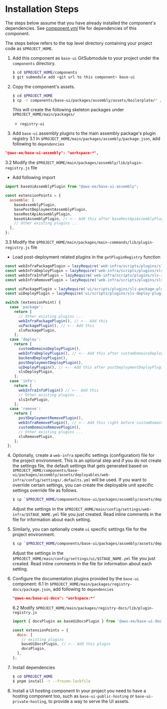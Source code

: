 # Installation Steps

The steps below assume that you have already installed the component's dependencies. See [component.yml](./component.yml) file for dependencies of this component.

The steps below refers to the top level directory containing your project code as `$PROJECT_HOME`.

1. Add this component as `base-ui` GitSubmodule to your project under the `components` directory.

   ```bash
   $ cd $PROJECT_HOME/components
   $ git submodule add <git url to this component> base-ui
   ```

2. Copy the component's assets.

   ```bash
   $ cd $PROJECT_HOME
   $ cp -r components/base-ui/packages/assembly/assets/boilerplate/* .
   ```

   This will create the following skeleton packages under `$PROJECT_HOME/main/packages/`

   - `registry-ui`

3. Add `base-ui` assembly plugins to the main assembly package's plugin registry
   3.1 In `$PROJECT_HOME/main/packages/assembly/package.json`, add following to `dependencies`

  ```json
  "@aws-ee/base-ui-assembly": "workspace:*",
  ```

   3.2 Modify the `$PROJECT_HOME/main/packages/assembly/lib/plugin-registry.js` file

   - Add following import

  ```javascript
  import baseUiAssemblyPlugin from "@aws-ee/base-ui-assembly";
  ```

  ```javascript
  const extensionPoints = {
    assemble: [
      baseAssemblyPlugin,
      basePostDeploymentAssemblyPlugin,
      baseRestApiAssemblyPlugin,
      baseUiAssemblyPlugin, // <-- Add this after baseRestApiAssemblyPlugin and before all other plugins
      // Other existing plugins ...
    ],
  };
  ```

   3.3 Modify the `$PROJECT_HOME/main/packages/main-commands/lib/plugin-registry.js` file

   - Load post-deployment related plugins in the `getPluginRegistry` function

  ```javascript
  const webInfraPackagePlugin = lazyRequire('web-infra/scripts/plugins/sls-package-plugin.js');
  const webInfraDeployPlugin = lazyRequire('web-infra/scripts/plugins/sls-deploy-plugin.js');
  const webInfraInfoPlugin = lazyRequire('web-infra/scripts/plugins/sls-info-plugin.js');
  const webInfraRemovePlugin = lazyRequire('web-infra/scripts/plugins/sls-remove-plugin.js');

  const uiPackagePlugin = lazyRequire('ui/scripts/plugins/sls-package-plugin.js');
  const uiDeployPlugin = lazyRequire('ui/scripts/plugins/sls-deploy-plugin.js');
  ```

  ```javascript
  switch (extensionPoint) {
    case 'package':
      return [
        // Other existing plugins ...
        webInfraPackagePlugin(), // <-- Add this
        uiPackagePlugin(), // <-- Add this
        slsPackagePlugin,
      ];
    case 'deploy':
      return [
        customDomainsDeployPlugin(),
        webInfraDeployPlugin(), // <-- Add this after customDomainsDeployPlugin and before all other plugins
        backendDeployPlugin(),
        postDeploymentDeployPlugin(),
        uiDeployPlugin(), // <-- Add this after postDeploymentDeployPlugin
        slsDeployPlugin,
      ];
    case 'info':
      return [
        webInfraInfoPlugin() // <-- Add this
        // Other existing plugins ...
        slsInfoPlugin,
      ];
    case 'remove':
      return [
        postDeploymentRemovePlugin(),
        webInfraRemovePlugin(), // <-- Add this right before customDomainsDeployPlugin
        customDomainsRemovePlugin(),
        // Other existing plugins ...
        slsRemovePlugin,
      ];
   };
   ```

4. Optionally, create a `web-infra` specific settings (configuration) file for the project environment.
   This is an optional step and if you do not create the settings file, the default settings that gets generated based on `$PROJECT_HOME/components/base-ui/packages/assembly/assets/deployables/web-infra/config/settings/.defaults.yml` will be used.
   If you want to override certain settings, you can create the deployable unit specific settings override file as follows.

   ```bash
   $ cp `$PROJECT_HOME/components/base-ui/packages/assembly/assets/deployables/web-infra/config/settings/.defaults.yml` $PROJECT_HOME/main/config/settings/web-infra/$STAGE_NAME.yml
   ```

   Adjust the settings in the `$PROJECT_HOME/main/config/settings/web-infra/$STAGE_NAME.yml` file you just created.
   Read inline comments in the file for information about each setting.

5. Similarly, you can optionally create `ui` specific settings file for the project environment.

   ```bash
   $ cp `$PROJECT_HOME/components/base-ui/packages/assembly/assets/deployables/ui/config/settings/.defaults.yml` $PROJECT_HOME/main/config/settings/ui/$STAGE_NAME.yml
   ```

   Adjust the settings in the `$PROJECT_HOME/main/config/settings/ui/$STAGE_NAME.yml` file you just created.
   Read inline comments in the file for information about each setting.

6. Configure the documentation plugins provided by the `base-ui` component:
   6.1 In `$PROJECT_HOME/main/packages/registry-docs/package.json`, add following to `dependencies`
    ```json
    "@aws-ee/base-ui-docs": "workspace:*"
   ```

   6.2 Modify `$PROJECT_HOME/main/packages/registry-docs/lib/plugin-registry.js`

   ```javascript
   import { docsPlugin as baseUiDocsPlugin } from '@aws-ee/base-ui-docs';

   const extensionPoints = {
     docs: [
       // existing plugins
       baseUiDocsPlugin, // <-- Add this plugin
       docsPlugin,
     ],
   };
   ```

7. Install dependencies

   ```bash
   $ cd $PROJECT_HOME
   $ pnpm install -r --frozen-lockfile
   ```

8. Install a UI hosting component
    In your project you need to have a hosting component too, such as `base-ui-public-hosting` or `base-ui-private-hosting`, to provide a way to serve the UI assets.
